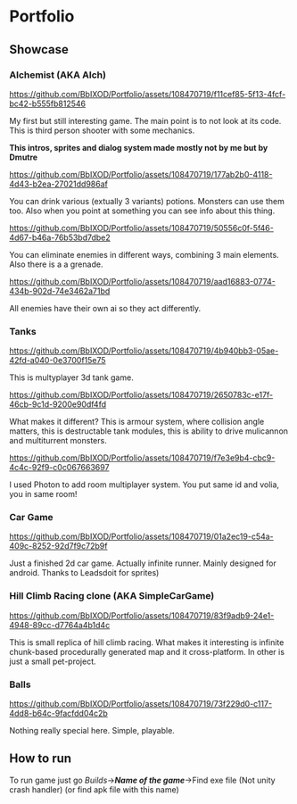 # Portfolio
## Showcase
### Alchemist (AKA Alch)

https://github.com/BbIXOD/Portfolio/assets/108470719/f11cef85-5f13-4fcf-bc42-b555fb812546

My first but still interesting game. The main point is to not look at its code. This is third person shooter with some mechanics.

__This intros, sprites and dialog system made mostly not by me but by Dmutre__


https://github.com/BbIXOD/Portfolio/assets/108470719/177ab2b0-4118-4d43-b2ea-27021dd986af


You can drink various (extually 3 variants) potions. Monsters can use them too. Also when you point at something you can see info about this thing.


https://github.com/BbIXOD/Portfolio/assets/108470719/50556c0f-5f46-4d67-b46a-76b53bd7dbe2


You can eliminate enemies in different ways, combining 3 main elements. Also there is a a grenade.


https://github.com/BbIXOD/Portfolio/assets/108470719/aad16883-0774-434b-902d-74e3462a71bd


All enemies have their own ai so they act differently.

### Tanks


https://github.com/BbIXOD/Portfolio/assets/108470719/4b940bb3-05ae-42fd-a040-0e3700f15e75


This is multyplayer 3d tank game.

https://github.com/BbIXOD/Portfolio/assets/108470719/2650783c-e17f-46cb-9c1d-9200e90df4fd


What makes it different? This is armour system, where collision angle matters, this is destructable tank modules, this is ability to drive mulicannon and multiturrent monsters.


https://github.com/BbIXOD/Portfolio/assets/108470719/f7e3e9b4-cbc9-4c4c-92f9-c0c067663697


I used Photon to add room multiplayer system. You put same id and volia, you in same room!

### Car Game


https://github.com/BbIXOD/Portfolio/assets/108470719/01a2ec19-c54a-409c-8252-92d7f9c72b9f


Just a finished 2d car game. Actually infinite runner. Mainly designed for android. Thanks to Leadsdoit for sprites)

### Hill Climb Racing clone (AKA SimpleCarGame)


https://github.com/BbIXOD/Portfolio/assets/108470719/83f9adb9-24e1-4948-89cc-d7764a4b1d4c


This is small replica of hill climb racing. What makes it interesting is infinite chunk-based procedurally generated map and it cross-platform. In other is just a small pet-project. 

### Balls


https://github.com/BbIXOD/Portfolio/assets/108470719/73f229d0-c117-4dd8-b64c-9facfdd04c2b


Nothing really special here. Simple, playable.
## How to run
To run game just go _Builds_->___Name of the game___->Find exe file (Not unity crash handler) (or find apk file with this name)
